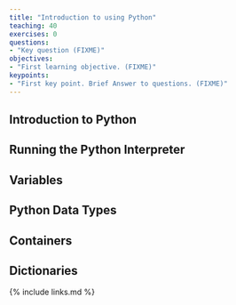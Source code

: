 ```yaml
---
title: "Introduction to using Python"
teaching: 40
exercises: 0
questions:
- "Key question (FIXME)"
objectives:
- "First learning objective. (FIXME)"
keypoints:
- "First key point. Brief Answer to questions. (FIXME)"
---
```


## Introduction to Python

## Running the Python Interpreter

## Variables

## Python Data Types

## Containers

## Dictionaries

{% include links.md %}

